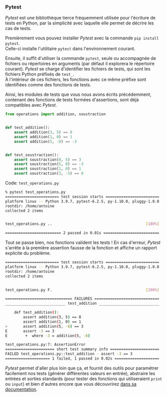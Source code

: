 ### Pytest

_Pytest_ est une bibliothèque tierce fréquemment utilisée pour l'écriture de tests en Python, par la simplicité avec laquelle elle permet de décrire les cas de tests.

Premièrement vous pouvez installer _Pytest_ avec la commande `pip install pytest`.  
Celle-ci installe l'utilitaire `pytest` dans l'environnement courant.

Ensuite, il suffit d'utiliser la commande `pytest`, seule ou accompagnée de fichiers ou répertoires en arguments (par défaut il explorera le répertoire courant).
_Pytest_ se charge d'identifier les fichiers de tests, qui sont les fichiers Python préfixés de `test_`.  
À l'intérieur de ces fichiers, les fonctions avec ce même préfixe sont identifiées comme des fonctions de tests.

Ainsi, les modules de tests que vous nous avons écrits précédemment, contenant des fonctions de tests formées d'assertions, sont déjà compatibles avec _Pytest_.

```python
from operations import addition, soustraction


def test_addition():
    assert addition(3, 5) == 8
    assert addition(1, 0) == 1
    assert addition(5, -8) == -3


def test_soustraction():
    assert soustraction(8, 5) == 3
    assert soustraction(5, 8) == -3
    assert soustraction(1, 0) == 1
    assert soustraction(3, -5) == 8
```
Code: `test_operations.py`

```sh
% pytest test_operations.py
======================== test session starts ========================
platform linux -- Python 3.9.7, pytest-6.2.5, py-1.10.0, pluggy-1.0.0
rootdir: /home/antoine
collected 2 items


test_operations.py ..                                          [100%]

========================= 2 passed in 0.01s =========================
```

Tout se passe bien, nos fonctions valident les tests !
En cas d'erreur, _Pytest_ s'arrête à la première assertion fausse de la fonction et affiche un rapport explicite du problème.

```sh
======================== test session starts ========================
platform linux -- Python 3.9.7, pytest-6.2.5, py-1.10.0, pluggy-1.0.0
rootdir: /home/antoine
collected 2 items
  

test_operations.py F.                                          [100%]

============================== FAILURES =============================
___________________________ test_addition ___________________________

    def test_addition():
        assert addition(3, 5) == 8
        assert addition(1, 0) == 1
>       assert addition(5, -8) == 3
E       assert -3 == 3
E        +  where -3 = addition(5, -8)

test_operations.py:7: AssertionError
====================== short test summary info ======================
FAILED test_operations.py::test_addition - assert -3 == 3
==================== 1 failed, 1 passed in 0.02s ====================
```

_Pytest_ permet d'aller plus loin que ça, et fournit des outils pour paramétrer facilement nos tests (générer différentes valeurs en entrée), abstraire les entrées et sorties standards (pour tester des fonctions qui utiliseraient `print` ou `input`) et bien d'autres encore que vous découvrirez [dans sa documentation](https://docs.pytest.org/).
